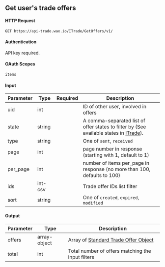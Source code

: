 ## Get user's trade offers

#### HTTP Request

`GET https://api-trade.wax.io/ITrade/GetOffers/v1/`

#### Authentication

API key required.

#### OAuth Scopes
`items`

#### Input

Parameter | Type | Required   | Description
--------- | -----| :--------: | -----------
uid | int |  | ID of other user, involved in offers
state | string |  | A comma-separated list of offer states to filter by (See available states in [ITrade](/ITrade.md#offer-states)). 
type | string |  | One of `sent`, `received`
page | int |  | page number in response (starting with 1, default to 1) 
per_page | int |  | number of items per_page in response (no more than 100, defaults to 100)
ids | int-csv |  | Trade offer IDs list filter
sort | string | | One of `created`, `expired`, `modified`

#### Output

Parameter | Type | Description
--------- | -----| -------- 
offers | array-object | Array of [Standard Trade Offer Object](/ITrade.md#standard-trade-offer-object)
total | int | Total number of offers matching the input filters
